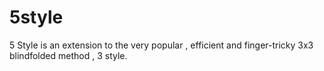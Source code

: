 # 5style
5 Style is an extension to the very popular , efficient and finger-tricky 3x3 blindfolded method , 3 style.
